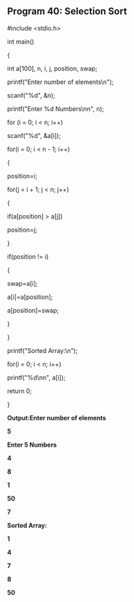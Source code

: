 ## Program 40: Selection Sort

#include <stdio.h>

int main()

{

int a[100], n, i, j, position, swap;

printf("Enter number of elements\n");

scanf("%d", &n);

printf("Enter %d Numbers\nn", n);

for (i = 0; i < n; i++)

scanf("%d", &a[i]);

for(i = 0; i < n - 1; i++)

{

position=i;

for(j = i + 1; j < n; j++)

{

if(a[position] > a[j])

position=j;

}

if(position != i)

{

swap=a[i];

a[i]=a[position];

a[position]=swap;

}

}

printf("Sorted Array:\n");

for(i = 0; i < n; i++)

printf("%d\nn", a[i]);

return 0;

}

**Output:Enter number of elements**

**5**

**Enter 5 Numbers**

**4**

**8**

**1**

**50**

**7**

**Sorted Array:**

**1**

**4**

**7**

**8**

**50**
